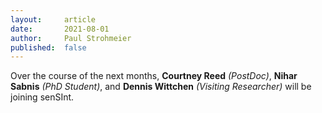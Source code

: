```yaml
---
layout:     article
date:       2021-08-01
author:     Paul Strohmeier
published:  false
---
```


Over the course of the next months, <b>Courtney Reed</b> <i>(PostDoc)</i>, <b>Nihar Sabnis</b> <i>(PhD Student)</i>, and <b>Dennis Wittchen</b> <i>(Visiting Researcher)</i> will be joining senSInt.